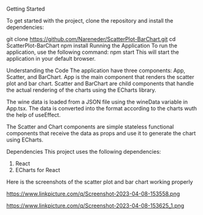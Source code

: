 Getting Started

To get started with the project, clone the repository and install the dependencies:

git clone https://github.com/Nareneder/ScatterPlot-BarChart.git
cd ScatterPlot-BarChart
npm install
Running the Application
To run the application, use the following command:
npm start
This will start the application in your default browser.

Understanding the Code
The application have three components: App, Scatter, and BarChart. App is the main component that renders the scatter plot and bar chart. Scatter and BarChart are child components that handle the actual rendering of the charts using the ECharts library.

The wine data is loaded from a JSON file using the wineData variable in App.tsx. The data is converted into the format according to the charts wuth the help of useEffect.

The Scatter and Chart components are simple stateless functional components that receive the data as props and use it to generate the chart using ECharts.

Dependencies
This project uses the following dependencies:

1. React
2. ECharts for React

Here is the screenshots of the scatter plot and bar chart working properly

https://www.linkpicture.com/q/Screenshot-2023-04-08-153558.png

https://www.linkpicture.com/q/Screenshot-2023-04-08-153625_1.png

